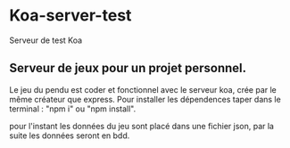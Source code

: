 # Koa-server-test
Serveur de test Koa

## Serveur de jeux pour un projet personnel.

Le jeu du pendu est coder et fonctionnel avec le serveur koa, crée par le même créateur que express.
Pour installer les dépendences taper dans le terminal : "npm i" ou "npm install".

pour l'instant les données du jeu sont placé dans une fichier json, par la suite les données seront en bdd.